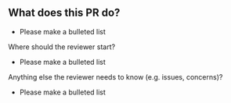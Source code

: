 ## What does this PR do?
* Please make a bulleted list

Where should the reviewer start?
* Please make a bulleted list

Anything else the reviewer needs to know (e.g. issues, concerns)?
* Please make a bulleted list


